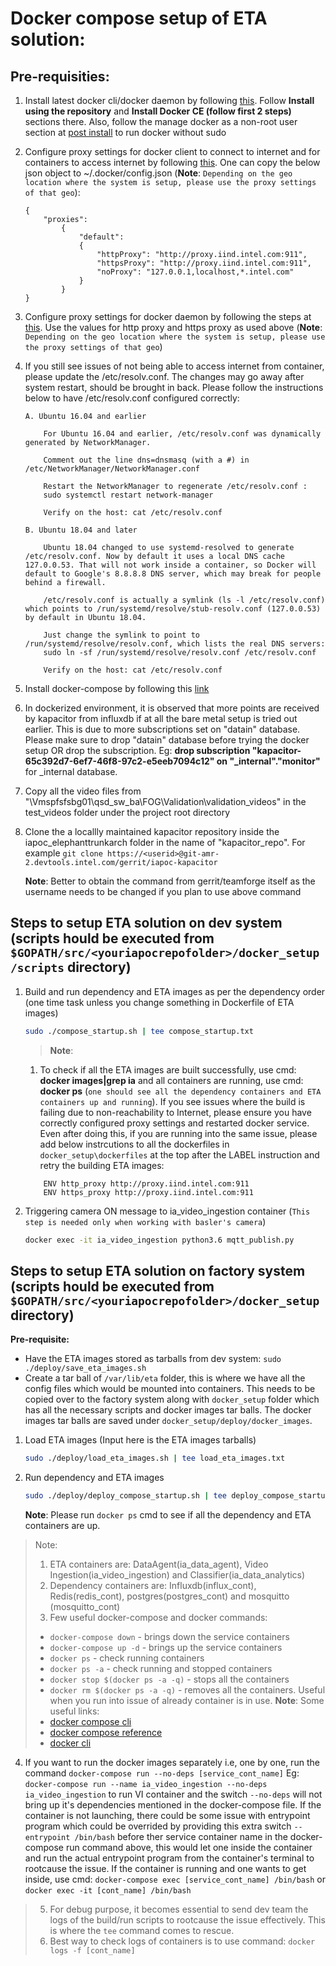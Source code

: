 # Docker compose setup of ETA solution:

## Pre-requisities:
1. Install latest docker cli/docker daemon by following [this](https://docs.docker.com/install/linux/docker-ce/ubuntu/#install-docker-ce). Follow **Install using the repository** and **Install Docker CE (follow first 2 steps)** sections there. Also, follow the manage docker as a non-root user section at [post install](https://docs.docker.com/install/linux/linux-postinstall/) to run docker without sudo
2. Configure proxy settings for docker client to connect to internet and for containers to access internet by following [this](https://docs.docker.com/network/proxy/). One can copy the below json object to ~/.docker/config.json (**Note**: `Depending on the geo location where the system is setup, please use the proxy settings of that geo`):

    ```
    {
        "proxies":
            {
                "default":
                {
                    "httpProxy": "http://proxy.iind.intel.com:911",
                    "httpsProxy": "http://proxy.iind.intel.com:911",
                    "noProxy": "127.0.0.1,localhost,*.intel.com"
                }
            }
    }
    ```

3. Configure proxy settings for docker daemon by following the steps at [this](https://docs.docker.com/config/daemon/systemd/#httphttps-proxy). Use the values for http proxy and https proxy as used above (**Note**: `Depending on the geo location where the system is setup, please use the proxy settings of that geo`)

4. If you still see issues of not being able to access internet from container, please update the /etc/resolv.conf. The changes may go away after system restart, should be brought in back. Please follow the instructions below to have /etc/resolv.conf configured correctly:

    ```
    A. Ubuntu 16.04 and earlier

        For Ubuntu 16.04 and earlier, /etc/resolv.conf was dynamically generated by NetworkManager.

        Comment out the line dns=dnsmasq (with a #) in /etc/NetworkManager/NetworkManager.conf

        Restart the NetworkManager to regenerate /etc/resolv.conf :
        sudo systemctl restart network-manager

        Verify on the host: cat /etc/resolv.conf

    B. Ubuntu 18.04 and later

        Ubuntu 18.04 changed to use systemd-resolved to generate /etc/resolv.conf. Now by default it uses a local DNS cache 127.0.0.53. That will not work inside a container, so Docker will default to Google's 8.8.8.8 DNS server, which may break for people behind a firewall.

        /etc/resolv.conf is actually a symlink (ls -l /etc/resolv.conf) which points to /run/systemd/resolve/stub-resolv.conf (127.0.0.53) by default in Ubuntu 18.04.

        Just change the symlink to point to /run/systemd/resolve/resolv.conf, which lists the real DNS servers:
        sudo ln -sf /run/systemd/resolve/resolv.conf /etc/resolv.conf

        Verify on the host: cat /etc/resolv.conf
    ```
4. Install docker-compose by following this [link](https://docs.docker.com/compose/install/#install-compose)

5. In dockerized environment, it is observed that more points are received by kapacitor from influxdb if at all the bare metal setup is tried out earlier. This is due to more subscriptions set on "datain" database. Please make sure to drop "datain" database before trying the docker setup OR drop the subscription. Eg: **drop subscription "kapacitor-65c392d7-6ef7-46f8-97c2-e5eeb7094c12" on "_internal"."monitor"** for _internal database.

6. Copy all the video files from "\\Vmspfsfsbg01\qsd_sw_ba\FOG\Validation\validation_videos" in the test_videos folder under the project root directory

8. Clone the a locallly maintained kapacitor repository inside the iapoc_elephanttrunkarch folder in the name of "kapacitor_repo". For example
   `git clone https://<userid>@git-amr-2.devtools.intel.com/gerrit/iapoc-kapacitor`

   **Note**: Better to obtain the command from gerrit/teamforge itself as the username needs to be changed if you plan to use above command

## Steps to setup ETA solution on dev system (scripts hould be executed from `$GOPATH/src/<youriapocrepofolder>/docker_setup/scripts` directory)

1. Build and run dependency and ETA images as per the dependency order (one time task unless you change something in Dockerfile of ETA images)
    
    ```sh
    sudo ./compose_startup.sh | tee compose_startup.txt
    ```
    
    > **Note**: 
    1. To check if all the ETA images are built successfully, use cmd: **docker images|grep ia** and all containers are running, use cmd: **docker ps** (`one should see all the dependency containers and ETA containers up and running`). If you see issues where the build is failing due to non-reachability to Internet, please ensure you have correctly configured proxy settings and restarted docker service. Even after doing this, if you are running into the same issue, please add below instrcutions to all the dockerfiles in `docker_setup\dockerfiles` at the top after the LABEL instruction and retry the building ETA images:
    ```
        ENV http_proxy http://proxy.iind.intel.com:911
        ENV https_proxy http://proxy.iind.intel.com:911
    ```

2. Triggering camera ON message to ia_video_ingestion container (`This step is needed only when working with basler's camera`)

    ```sh
    docker exec -it ia_video_ingestion python3.6 mqtt_publish.py
    ```

## Steps to setup ETA solution on factory system (scripts hould be executed from `$GOPATH/src/<youriapocrepofolder>/docker_setup` directory)

**Pre-requisite:**
* Have the ETA images stored as tarballs from dev system: `sudo ./deploy/save_eta_images.sh`
* Create a tar ball of `/var/lib/eta` folder, this is where we have all the config files which would be mounted into containers. This needs to be copied over to the factory system along with `docker_setup` folder which has all the necessary scripts and docker images tar balls. The docker images tar balls are saved under `docker_setup/deploy/docker_images`.
    
1. Load ETA images (Input here is the ETA images tarballs)

    ```sh
    sudo ./deploy/load_eta_images.sh | tee load_eta_images.txt
    ```
    
2. Run dependency and ETA images 

	```sh
    sudo ./deploy/deploy_compose_startup.sh | tee deploy_compose_startup.txt
    ```

    **Note**: Please run `docker ps` cmd to see if all the dependency and ETA containers are up.

> Note:
> 1. ETA containers are: DataAgent(ia_data_agent), Video Ingestion(ia_video_ingestion) and Classifier(ia_data_analytics) 
> 2. Dependency containers are: Influxdb(influx_cont), Redis(redis_cont), postgres(postgres_cont) and mosquitto (mosquitto_cont)
> 3. Few useful docker-compose and docker commands:
> * `docker-compose down` - brings down the service containers
> * `docker-compose up -d` - brings up the service containers
> * `docker ps` - check running containers
> * `docker ps -a` - check running and stopped containers
> * `docker stop $(docker ps -a -q)` - stops all the containers
> * `docker rm $(docker ps -a -q)` - removes all the containers. Useful when you run into issue of already container is in use.
> **Note**: Some useful links:
> * [docker compose cli](https://docs.docker.com/compose/reference/overview/)
> * [docker compose reference](https://docs.docker.com/compose/compose-file/)
> * [docker cli](https://docs.docker.com/engine/reference/commandline/cli/#configuration-files)
4. If you want to run the docker images separately i.e, one by one, run the command `docker-compose run --no-deps [service_cont_name]` Eg: `docker-compose run --name ia_video_ingestion --no-deps ia_video_ingestion` to run VI container and the switch `--no-deps` will not bring up it's dependencies mentioned in the docker-compose file. If the container is not launching, there could be some issue with entrypoint program which could be overrided by providing this extra switch `--entrypoint /bin/bash` before ther service container name in the docker-compose run command above, this would let one inside the container and run the actual entrypoint program from the container's terminal to rootcause the issue. If the container is running and one wants to get inside, use cmd: `docker-compose exec [service_cont_name] /bin/bash` or `docker exec -it [cont_name] /bin/bash`
> 5. For debug purpose, it becomes essential to send dev team the logs of the build/run scripts to rootcause the issue effectively. This is where the `tee` command comes to rescue.
> 6. Best way to check logs of containers is to use command: `docker logs -f [cont_name]`
